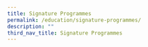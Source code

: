 ```yaml
---
title: Signature Programmes
permalink: /education/signature-programmes/
description: ""
third_nav_title: Signature Programmes
---
```

